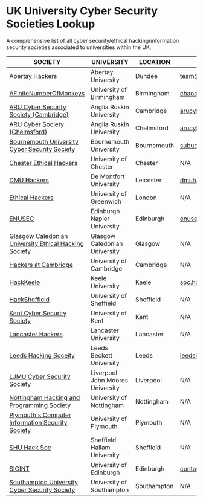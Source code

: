# UK University Cyber Security Societies Lookup
A comprehensive list of all cyber security/ethical hacking/information security societies associated to universities within the UK.

|SOCIETY         | UNIVERSITY                      | LOCATION         | EMAIL               | TWITTER               |
|---|---|---|---|---|
|[Abertay Hackers](https://hacksoc.co.uk/) |Abertay University | Dundee|team@hacksoc.ac.uk| @AbertayHackers
|[AFiniteNumberOfMonkeys](http://afnom.net/)|University of Birmingham|Birmingham|chaos@afnom.net| @UoB_afnom |
|[ARU Cyber Security Society (Cambridge)](https://www.angliastudent.com/socs/21101/)|Anglia Ruskin University|Cambridge|arucybercambridge@gmail.com|@arucss|
|[ARU Cyber Society (Chelmsford)](https://www.angliastudent.com/socs/20698/)|Anglia Ruskin University|Chelmsford|arucybersociety@gmail.com|@ARUCyberSociety|
|[Bournemouth University Cyber Security Society](https://bucsu.bournemouth.ac.uk/subu-cyber-security-society/)|Bournemouth University|Bournemouth|subucybersecuritysoc@bournemouth.ac.uk | @_BUCSS |
|[Chester Ethical Hackers](https://www.chestersu.com/activities/societies/society/10956/)|University of Chester|Chester| N/A| @chesterhackers |
|[DMU Hackers](https://www.demontfortsu.com/soc/DMUHackers/)|De Montfort University|Leicester|dmuhackers@gmail.com|@dmuhackers|
|[Ethical Hackers](https://www.suug.co.uk/societies/ethicalhackers/)|University of Greenwich|London| N/A | @UoG_Hackers |
|[ENUSEC](https://enusec.org/)|Edinburgh Napier University|Edinburgh| enusec@gmail.com| @\_enusec\_ |
|[Glasgow Caledonian University Ethical Hacking Society](https://www.gcustudents.co.uk/groups/gcu-ethical-hacking-society)|Glasgow Caledonian University|Glasgow| N/A| @GCUehs |
|[Hackers at Cambridge](https://hackersatcambridge.com/)|University of Cambridge|Cambridge| N/A|N/A|
|[HackKeele](http://www.hackkeele.co.uk/)|Keele University|Keele|soc.hack@keele.ac.uk| @hackkeele |
|[HackSheffield](https://www.hacksheffield.co/)|University of Sheffield|Sheffield| N/A| @hacksheffield |
|[Kent Cyber Security Society](https://kentunion.co.uk/activities/cyber-security)|University of Kent|Kent| N/A| N/A |
|[Lancaster Hackers](https://luhack.github.io/)|Lancaster University|Lancaster| N/A| @lancsunihackers |
|[Leeds Hacking Soceity](http://leedshackingsociety.co.uk/)|Leeds Beckett University|Leeds|leedshackingsociety@gmail.com| @leedsehs |
|[LJMU Cyber Security Society](https://ljmusecuritysociety.wordpress.com/)|Liverpool John Moores University|Liverpool| N/A| N/A|
|[Nottingham Hacking and Programming Society](https://www.su.nottingham.ac.uk/societies/society/hack/)|University of Nottingham|Nottingham| N/A| @hacksocnotts |
|[Plymouth's Computer Information Security Society](https://www.upsu.com/societies/7347/)|University of Plymouth|Plymouth| N/A| N/A|
|[SHU Hack Soc](http://www.shuhacksoc.co.uk/)|Sheffield Hallam University|Sheffield| N/A| @SHUHackSoc |
|[SIGINT](https://sigint.mx/)|University of Edinburgh|Edinburgh|contact@sigint.mx|@siginthq|
|[Southampton University Cyber Security Society](https://www.sucss.org/)|University of Southampton|Southampton| N/A| N/A |

